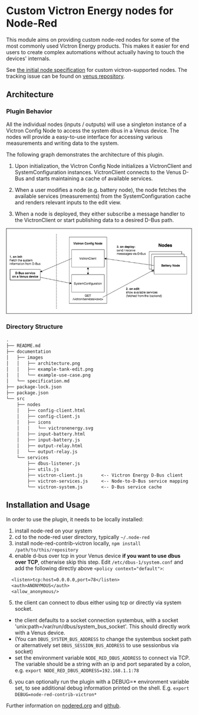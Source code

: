 # Custom Victron Energy nodes for Node-Red

This module aims on providing custom node-red nodes for some of the most commonly used Victron Energy products. This makes it easier for end users to create complex automations without actually having to touch the devices' internals.

See [the initial node specification](documentation/specification.md) for custom victron-supported nodes.
The tracking issue can be found on [venus repository](https://github.com/victronenergy/venus/issues/378).

## Architecture

### Plugin Behavior

All the individual nodes (inputs / outputs) will use a singleton instance of a Victron Config Node to access the system dbus in a Venus device. The nodes will provide a easy-to-use interface for accessing various measurements and writing data to the system.

The following graph demonstrates the architecture of this plugin.

1. Upon initialization, the Victron Config Node initializes a VictronClient and SystemConfiguration instances. VictronClient connects to the Venus D-Bus and starts maintaining a cache of available services.

2. When a user modifies a node (e.g. battery node), the node fetches the available services (measurements) from the SystemConfiguration cache and renders relevant inputs to the edit view.

3. When a node is deployed, they either subscribe a message handler to the VictronClient or start publishing data to a desired D-Bus path.


![Architecture](documentation/images/architecture.png)

### Directory Structure
```
.
├── README.md
├── documentation
│   ├── images
│   │   ├── architecture.png
│   │   ├── example-tank-edit.png
│   │   └── example-use-case.png
│   └── specification.md
├── package-lock.json
├── package.json
└── src
    ├── nodes
    │   ├── config-client.html
    │   ├── config-client.js
    │   ├── icons
    │   │   └── victronenergy.svg
    │   ├── input-battery.html
    │   ├── input-battery.js
    │   ├── output-relay.html
    │   └── output-relay.js
    └── services
        ├── dbus-listener.js
        ├── utils.js
        ├── victron-client.js       <-- Victron Energy D-Bus client
        ├── victron-services.js     <-- Node-to-D-Bus service mapping
        └── victron-system.js       <-- D-Bus service cache
```

## Installation and Usage

In order to use the plugin, it needs to be locally installed:

1. install node-red on your system
2. cd to the node-red user directory, typically `~/.node-red`
3. install node-red-contrib-victron locally, `npm install /path/to/this/repository`
4. enable d-bus over tcp in your Venus device **if you want to use dbus over TCP**, otherwise skip this step. Edit `/etc/dbus-1/system.conf` and add the following directly above `<policy context="default">`:

```
  <listen>tcp:host=0.0.0.0,port=78</listen>
  <auth>ANONYMOUS</auth>
  <allow_anonymous/>
```

5. the client can connect to dbus either using tcp or directly via system socket.
  - the client defaults to a socket connection systembus, with a socket 'unix:path=/var/run/dbus/system_bus_socket'. This should directly work with a Venus device.
  - (You can  `DBUS_SYSTEM_BUS_ADDRESS` to change the systembus socket path or alternatively set `DBUS_SESSION_BUS_ADDRESS` to use sessionbus via socket)
  - set the environment variable `NODE_RED_DBUS_ADDRESS` to connect via TCP. The variable should be a string with an ip and port separated by a colon, e.g. `export NODE_RED_DBUS_ADDRESS=192.168.1.1:78`

6. you can optionally run the plugin with a DEBUG=* environment variable set, to see additional debug information printed on the shell. E.g. `export DEBUG=node-red-contrib-victron*`

Further information on [nodered.org](https://nodered.org/docs/creating-nodes/first-node) and [github](https://github.com/sbender9/signalk-venus-plugin#plugin-installation--configuration).

